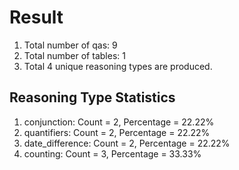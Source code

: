 # Result<br/>
1. Total number of qas: 9<br/>
2. Total number of tables: 1<br/>
3. Total 4 unique reasoning types are produced.<br/>
## **Reasoning Type Statistics**<br/>
1. conjunction: Count = 2, Percentage = 22.22%<br/>
2. quantifiers: Count = 2, Percentage = 22.22%<br/>
3. date_difference: Count = 2, Percentage = 22.22%<br/>
4. counting: Count = 3, Percentage = 33.33%<br/>
